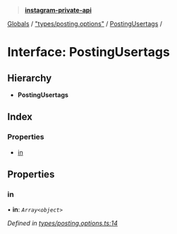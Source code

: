 > **[instagram-private-api](../README.md)**

[Globals](../globals.md) / ["types/posting.options"](../modules/_types_posting_options_.md) / [PostingUsertags](_types_posting_options_.postingusertags.md) /

# Interface: PostingUsertags

## Hierarchy

* **PostingUsertags**

## Index

### Properties

* [in](_types_posting_options_.postingusertags.md#in)

## Properties

###  in

• **in**: *`Array<object>`*

*Defined in [types/posting.options.ts:14](https://github.com/Nerixyz/instagram-private-api/blob/e5037ee/src/types/posting.options.ts#L14)*